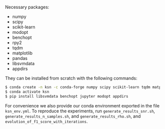 Necessary packages: 

- numpy
- scipy
- scikit-learn
- modopt
- benchopt
- rpy2
- tqdm
- matplotlib
- pandas
- libsvmdata
- appdirs

They can be installed from scratch with the following commands:

```bash
$ conda create -n ksn -c conda-forge numpy scipy scikit-learn tqdm matplotlib pandas rpy2
$ conda activate ksn
$ pip install libsvmdata benchopt jupyter modopt appdirs
```

For convenience we also provide our conda environment exported in the file `ksn_env.yml`.
To reproduce the experiments, run `generate_results_snr.sh`, `generate_results_n_samples.sh`, and `generate_results_rho.sh`, and `evolution_of_f1_score_with_iterations`.
